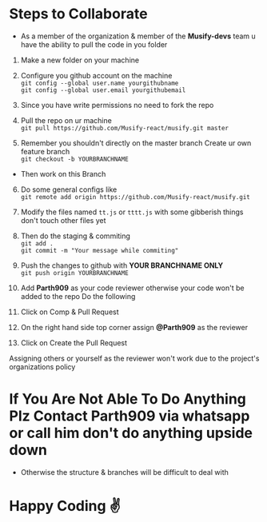 # Steps to Collaborate

- As a member of the organization & member of the **Musify-devs** team u have the ability to pull the code in you folder

1. Make a new folder on your machine

2. Configure you github account on the machine \
`git config --global user.name yourgithubname`\
`git config --global user.email yourgithubemail`
3. Since you have write permissions no need to fork the repo

4. Pull the repo on ur machine\
`git pull https://github.com/Musify-react/musify.git master `

5. Remember you shouldn't directly on the master branch Create ur own feature branch\
`git checkout -b YOURBRANCHNAME`
- Then work on this Branch

6. Do some general configs like\
`git remote add origin https://github.com/Musify-react/musify.git`

7. Modify the files named `tt.js` or `tttt.js` with some gibberish things don't touch other files yet

8. Then do the staging & commiting\
`git add . `\
`git commit -m "Your message while commiting"`

9. Push the changes to github with **YOUR BRANCHNAME ONLY**\
`git push origin YOURBRANCHNAME`

10. Add **Parth909** as your code reviewer otherwise your code won't be added to the repo
Do the following
  1. Click on Comp & Pull Request
  2. On the right hand side top corner assign **@Parth909** as the reviewer
  3. Click on Create the Pull Request

Assigning others or yourself as the reviewer won't work due to the project's organizations policy

# If You Are Not Able To Do Anything Plz Contact Parth909 via whatsapp or call him don't do anything upside down
- Otherwise the structure & branches will be difficult to deal with

# Happy Coding :v:
